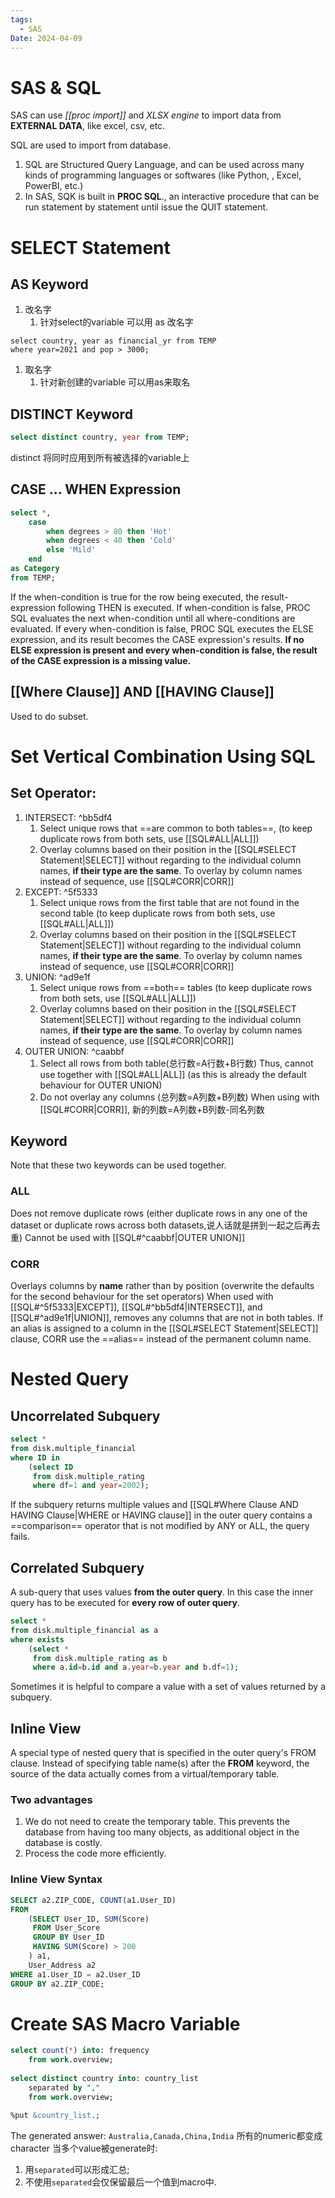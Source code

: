 ```yaml
---
tags:
  - SAS
Date: 2024-04-09
---
```

# SAS & SQL

SAS can use *[[proc import]]* and *XLSX engine* to import data from **EXTERNAL DATA**, like excel, csv, etc.

SQL are used to import from database.
1. SQL are Structured Query Language, and can be used across many kinds of programming languages or softwares (like Python, , Excel, PowerBI, etc.)
2. In SAS, SQK is built in **PROC SQL**., an interactive procedure that can be run statement by statement until issue the QUIT statement.

# SELECT Statement
## AS Keyword
1. 改名字
	1. 针对select的variable 可以用 as 改名字
```SAS
select country, year as financial_yr from TEMP
where year=2021 and pop > 3000;
```
1. 取名字
	1. 针对新创建的variable 可以用as来取名
## DISTINCT Keyword
```SQL
select distinct country, year from TEMP;
```
distinct 将同时应用到所有被选择的variable上
## CASE ... WHEN Expression
```SQL
select *,
	case
		when degrees > 80 then 'Hot'
		when degrees < 40 then 'Cold'
		else 'Mild'
	end
as Category
from TEMP; 
```

If the when-condition is true for the row being executed, the result-expression following THEN is executed. 
If when-condition is false, PROC SQL evaluates the next when-condition until all where-conditions are evaluated. If every when-condition is false, PROC SQL executes the ELSE expression, and its result becomes the CASE expression's results.
**If no ELSE expression is present and every when-condition is false, the result of the CASE expression is a missing value.**

## [[Where Clause]] AND [[HAVING Clause]]
Used to do subset.

# Set Vertical Combination Using SQL
## Set Operator:
1. INTERSECT: ^bb5df4
	1. Select unique rows that ==are common to both tables==, (to keep duplicate rows from both sets, use [[SQL#ALL|ALL]])
	2. Overlay columns based on their position in the [[SQL#SELECT Statement|SELECT]]  without regarding to the individual column names, **if their type are the same**. To overlay by column names instead of sequence, use [[SQL#CORR|CORR]]
2.  EXCEPT: ^5f5333
	1. Select unique rows from the first table that are not found in the second table (to keep duplicate rows from both sets, use [[SQL#ALL|ALL]])
	2. Overlay columns based on their position in the [[SQL#SELECT Statement|SELECT]]  without regarding to the individual column names, **if their type are the same**. To overlay by column names instead of sequence, use [[SQL#CORR|CORR]]
3. UNION: ^ad9e1f
	1. Select unique rows from ==both== tables (to keep duplicate rows from both sets, use [[SQL#ALL|ALL]])
	2. Overlay columns based on their position in the [[SQL#SELECT Statement|SELECT]]  without regarding to the individual column names, **if their type are the same**. To overlay by column names instead of sequence, use [[SQL#CORR|CORR]]
4. OUTER UNION: ^caabbf
	1. Select all rows from both table(总行数=A行数+B行数)
	   Thus, cannot use together with [[SQL#ALL|ALL]] (as this is already the default behaviour for OUTER UNION)
	2. Do not overlay any columns (总列数=A列数+B列数)
	   When using with [[SQL#CORR|CORR]], 新的列数=A列数+B列数-同名列数
## Keyword
Note that these two keywords can be used together.
### ALL
Does not remove duplicate rows (either duplicate rows in any one of the dataset or duplicate rows across both datasets,说人话就是拼到一起之后再去重)
Cannot be used with [[SQL#^caabbf|OUTER UNION]]
### CORR
Overlays columns by **name** rather than by position (overwrite the defaults for the second behaviour for the set operators)
When used with [[SQL#^5f5333|EXCEPT]], [[SQL#^bb5df4|INTERSECT]], and [[SQL#^ad9e1f|UNION]], removes any columns that are not in both tables.
If an alias is assigned to a column in the [[SQL#SELECT Statement|SELECT]] clause, CORR use the ==alias== instead of the permanent column name.

# Nested Query
## Uncorrelated Subquery
```SQL
select * 
from disk.multiple_financial 
where ID in
	(select ID 
	 from disk.multiple_rating 
	 where df=1 and year=2002);
```
If the subquery returns multiple values and [[SQL#Where Clause AND HAVING Clause|WHERE or HAVING clause]] in the outer query contains a ==comparison== operator that is not modified by ANY or ALL, the query fails.
## Correlated Subquery
A sub-query that uses values **from the outer query**. In this case the inner query has to be executed for **every row of outer query**.
```SQL
select * 
from disk.multiple_financial as a 
where exists
	(select * 
	 from disk.multiple_rating as b 
	 where a.id=b.id and a.year=b.year and b.df=1);
```
Sometimes it is helpful to compare a value with a set of values returned by a subquery.

## Inline View
A special type of nested query that is specified in the outer query's FROM clause. Instead of specifying table name(s) after the **FROM** keyword, the source of the data actually comes from a virtual/temporary table.
### Two advantages
1. We do not need to create the temporary table. This prevents the database from having too many objects, as additional object in the database is costly.
2. Process the code more efficiently.
### Inline View Syntax
```SQL
SELECT a2.ZIP_CODE, COUNT(a1.User_ID)  
FROM  
	(SELECT User_ID, SUM(Score) 
	 FROM User_Score 
	 GROUP BY User_ID 
	 HAVING SUM(Score) > 200
	) a1,  
	User_Address a2  
WHERE a1.User_ID = a2.User_ID  
GROUP BY a2.ZIP_CODE;
```

# Create SAS Macro Variable
```SQL
select count(*) into: frequency 
	from work.overview;
	
select distinct country into: country_list 
	separated by ","
	from work.overview;

%put &country_list.;
```
The generated answer: `Australia,Canada,China,India` 
所有的numeric都变成character
当多个value被generate时:
1. 用`separated`可以形成汇总;
2. 不使用`separated`会仅保留最后一个值到macro中.
